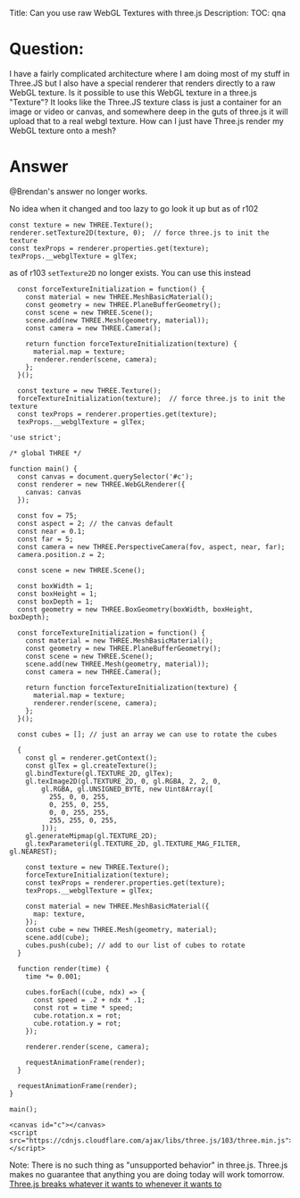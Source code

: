 Title: Can you use raw WebGL Textures with three.js
Description:
TOC: qna

# Question:

I have a fairly complicated architecture where I am doing most of my stuff in Three.JS but I also have a special renderer that renders directly to a raw WebGL texture.  Is it possible to use this WebGL texture in a three.js "Texture"?  It looks like the Three.JS texture class is just a container for an image or video or canvas, and somewhere deep in the guts of three.js it will upload that to a real webgl texture.  How can I just have Three.js render my WebGL texture onto a mesh?

# Answer

@Brendan's answer no longer works.

No idea when it changed and too lazy to go look it up but as of r102

    const texture = new THREE.Texture();
    renderer.setTexture2D(texture, 0);  // force three.js to init the texture
    const texProps = renderer.properties.get(texture);
    texProps.__webglTexture = glTex;

as of r103 `setTexture2D` no longer exists. You can use this instead

```
  const forceTextureInitialization = function() {
    const material = new THREE.MeshBasicMaterial();
    const geometry = new THREE.PlaneBufferGeometry();
    const scene = new THREE.Scene();
    scene.add(new THREE.Mesh(geometry, material));
    const camera = new THREE.Camera();

    return function forceTextureInitialization(texture) {
      material.map = texture;
      renderer.render(scene, camera);
    };
  }();

  const texture = new THREE.Texture();
  forceTextureInitialization(texture);  // force three.js to init the texture
  const texProps = renderer.properties.get(texture);
  texProps.__webglTexture = glTex;
```



<!-- begin snippet: js hide: true console: true babel: false -->

<!-- language: lang-js -->

    'use strict';

    /* global THREE */

    function main() {
      const canvas = document.querySelector('#c');
      const renderer = new THREE.WebGLRenderer({
        canvas: canvas
      });
      
      const fov = 75;
      const aspect = 2; // the canvas default
      const near = 0.1;
      const far = 5;
      const camera = new THREE.PerspectiveCamera(fov, aspect, near, far);
      camera.position.z = 2;

      const scene = new THREE.Scene();

      const boxWidth = 1;
      const boxHeight = 1;
      const boxDepth = 1;
      const geometry = new THREE.BoxGeometry(boxWidth, boxHeight, boxDepth);
      
      const forceTextureInitialization = function() {
        const material = new THREE.MeshBasicMaterial();
        const geometry = new THREE.PlaneBufferGeometry();
        const scene = new THREE.Scene();
        scene.add(new THREE.Mesh(geometry, material));
        const camera = new THREE.Camera();

        return function forceTextureInitialization(texture) {
          material.map = texture;
          renderer.render(scene, camera);
        };
      }();

      const cubes = []; // just an array we can use to rotate the cubes

      {
        const gl = renderer.getContext();
        const glTex = gl.createTexture();
        gl.bindTexture(gl.TEXTURE_2D, glTex);
        gl.texImage2D(gl.TEXTURE_2D, 0, gl.RGBA, 2, 2, 0,
            gl.RGBA, gl.UNSIGNED_BYTE, new Uint8Array([
              255, 0, 0, 255,
              0, 255, 0, 255,
              0, 0, 255, 255,
              255, 255, 0, 255,
            ]));
        gl.generateMipmap(gl.TEXTURE_2D);
        gl.texParameteri(gl.TEXTURE_2D, gl.TEXTURE_MAG_FILTER, gl.NEAREST);
      
        const texture = new THREE.Texture();
        forceTextureInitialization(texture);
        const texProps = renderer.properties.get(texture);
        texProps.__webglTexture = glTex;
        
        const material = new THREE.MeshBasicMaterial({
          map: texture,
        });
        const cube = new THREE.Mesh(geometry, material);
        scene.add(cube);
        cubes.push(cube); // add to our list of cubes to rotate
      }

      function render(time) {
        time *= 0.001;

        cubes.forEach((cube, ndx) => {
          const speed = .2 + ndx * .1;
          const rot = time * speed;
          cube.rotation.x = rot;
          cube.rotation.y = rot;
        });

        renderer.render(scene, camera);

        requestAnimationFrame(render);
      }

      requestAnimationFrame(render);
    }

    main();

<!-- language: lang-html -->

    <canvas id="c"></canvas>
    <script src="https://cdnjs.cloudflare.com/ajax/libs/three.js/103/three.min.js"></script>

<!-- end snippet -->

Note: There is no such thing as "unsupported behavior" in three.js. Three.js makes no guarantee that anything you are doing today will work tomorrow. [Three.js breaks whatever it wants to whenever it wants to](https://github.com/mrdoob/three.js/wiki/Migration-Guide)
